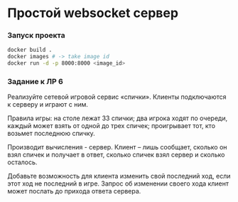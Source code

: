 # Простой websocket сервер
### Запуск проекта

```sh
docker build .
docker images # -> take image id
docker run -d -p 8000:8000 <image_id>
```

### Задание к ЛР 6

Реализуйте сетевой игровой сервис «спички». 
Клиенты подключаются к серверу и играют с ним. 

Правила игры: на столе лежат 33 спички; 
два игрока ходят по очереди, каждый может взять от одной до трех спичек; 
проигрывает тот, кто возьмет последнюю спичку. 

Производит вычисления - сервер. 
Клиент – лишь сообщает, сколько он взял спичек и получает в ответ, 
сколько спичек взял сервер и сколько осталось. 

Добавьте возможность для клиента изменить свой последний ход, если этот ход не последний в игре. 
Запрос об изменении своего хода клиент может послать до прихода ответа сервера.
